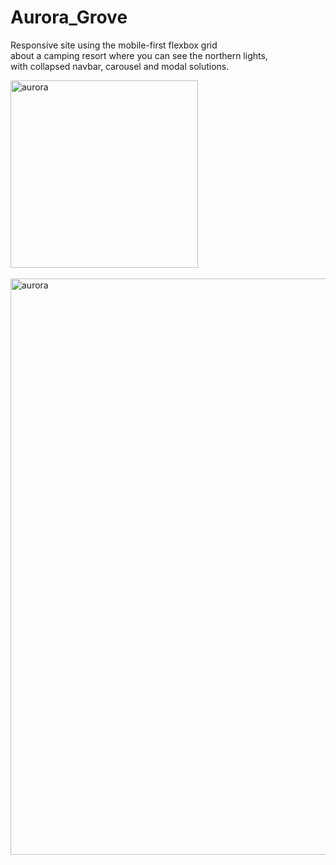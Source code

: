 # Aurora_Grove

Responsive site using the mobile-first flexbox grid </br> 
about a camping resort where you can see the northern lights, </br> 
with collapsed navbar, carousel and modal solutions. </br>  


<img width="300" alt="aurora" src="https://user-images.githubusercontent.com/35004717/139526838-133a3106-f4df-4515-b351-5cd4b9c4b814.png">

</br> 
</br> 

<img width="922" alt="aurora" src="https://user-images.githubusercontent.com/35004717/139527296-593bd674-ccdd-4452-be4b-c5cb6b239775.png">

